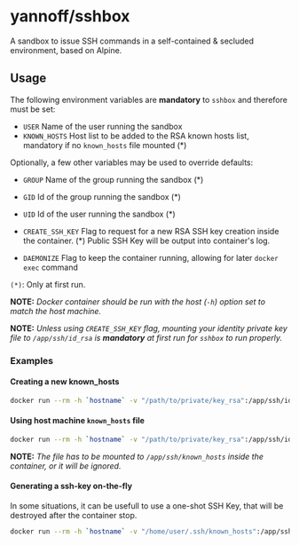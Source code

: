 # yannoff/sshbox

A sandbox to issue SSH commands in a self-contained & secluded environment, based on Alpine.

## Usage

The following environment variables are **mandatory** to `sshbox` and therefore must be set:
- `USER` Name of the user running the sandbox
- `KNOWN_HOSTS` Host list to be added to the RSA known hosts list, mandatory if no `known_hosts` file mounted (\*)


Optionally, a few other variables may be used to override defaults:
- `GROUP` Name of the group running the sandbox (\*)
- `GID` Id of the group running the sandbox (\*)
- `UID` Id of the user running the sandbox (\*)

- `CREATE_SSH_KEY` Flag to request for a new RSA SSH key creation inside the container. (\*) Public SSH Key will be output into container's log.
- `DAEMONIZE` Flag to keep the container running, allowing for later `docker exec` command

`(*)`: Only at first run.

**NOTE:** _Docker container should be run with the host (`-h`) option set to match the host machine._

**NOTE:** _Unless using `CREATE_SSH_KEY` flag, mounting your identity private key file to `/app/ssh/id_rsa` is **mandatory** at first run for `sshbox` to run properly._

### Examples

#### Creating a new known_hosts

```bash
docker run --rm -h `hostname` -v "/path/to/private/key_rsa":/app/ssh/id_rsa -e USER=`whoami` -e UID=1000 -e KNOWN_HOSTS=github.com sshbox <ssh-command-to-be-run>
```
#### Using host machine `known_hosts` file

```bash
docker run --rm -h `hostname` -v "/path/to/private/key_rsa":/app/ssh/id_rsa -v "/home/user/.ssh/known_hosts":/app/ssh/known_hosts  -e USER=`whoami` -e UID=1000 sshbox <ssh-command-to-be-run>
```

**NOTE:** _The file has to be mounted to `/app/ssh/known_hosts` inside the container, or it will be ignored._

#### Generating a ssh-key on-the-fly

In some situations, it can be usefull to use a one-shot SSH Key, that will be destroyed after the container stop.

```bash
docker run --rm -h `hostname` -v "/home/user/.ssh/known_hosts":/app/ssh/known_hosts -e CREATE_SSH_KEY=1  -e USER=`whoami` -e UID=1000 sshbox <ssh-command-to-be-run>
```
